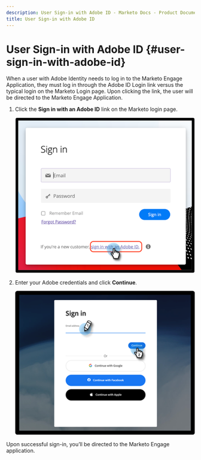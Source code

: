 ```yaml
---
description: User Sign-in with Adobe ID - Marketo Docs - Product Documentation
title: User Sign-in with Adobe ID
---
```

# User Sign-in with Adobe ID {#user-sign-in-with-adobe-id}

When a user with Adobe Identity needs to log in to the Marketo Engage Application, they must log in through the Adobe ID Login link versus the typical login on the Marketo Login page. Upon clicking the link, the user will be directed to the Marketo Engage Application.

1. Click the **Sign in with an Adobe ID** link on the Marketo login page.

   ![](assets/user-sign-in-with-adobe-id-1.png)

1. Enter your Adobe credentials and click **Continue**.

   ![](assets/user-sign-in-with-adobe-id-2.png)

Upon successful sign-in, you’ll be directed to the Marketo Engage application.
